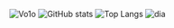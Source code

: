![Vo1o](https://github-readme-streak-stats.herokuapp.com/?user=Vo1o&theme=react&border=61dafb&hide_border=true) 
![GitHub stats](https://github-readme-stats.vercel.app/api?username=Vo1o&show_icons=true&theme=react&hide_border=true) 
![Top Langs](https://github-readme-stats.vercel.app/api/top-langs/?username=Vo1o&hide=TeX&layout=compact&theme=react&hide_border=true) 
![dia](https://activity-graph.herokuapp.com/graph?username=Vo1o&theme=react-dark&bg_color=20232a&hide_border=true)
